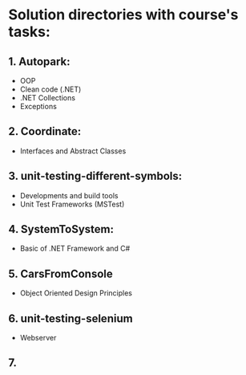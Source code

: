 # Solution directories with course's tasks:
## 1. Autopark:
- OOP
- Clean code (.NET)
- .NET Collections
- Exceptions
## 2. Coordinate:
- Interfaces and Abstract Classes
## 3. unit-testing-different-symbols:
- Developments and build tools
- Unit Test Frameworks (MSTest)
## 4. SystemToSystem:
- Basic of .NET Framework and C#
## 5. CarsFromConsole
- Object Oriented Design Principles
## 6. unit-testing-selenium
- Webserver
## 7. 